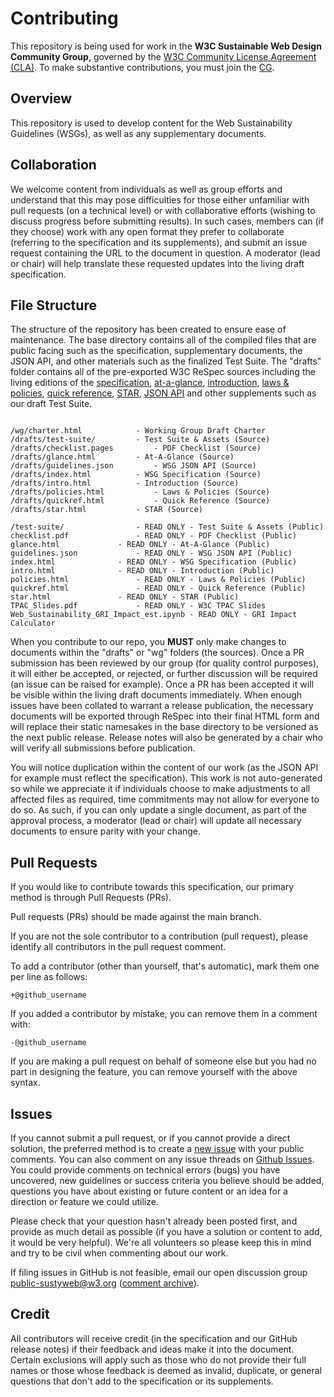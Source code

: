 # Contributing

This repository is being used for work in the **W3C Sustainable Web Design Community Group**, governed by the [W3C Community License
Agreement (CLA)](http://www.w3.org/community/about/agreements/cla/). To make substantive contributions,
you must join the [CG](https://www.w3.org/community/sustyweb/).

## Overview

This repository is used to develop content for the Web Sustainability Guidelines (WSGs), as well as any supplementary documents.

## Collaboration

We welcome content from individuals as well as group efforts and understand that this may pose difficulties for those either unfamiliar with pull requests (on a technical level) or with collaborative efforts (wishing to discuss progress before submitting results). In such cases, members can (if they choose) work with any open format they prefer to collaborate (referring to the specification and its supplements), and submit an issue request containing the URL to the document in question. A moderator (lead or chair) will help translate these requested updates into the living draft specification.

## File Structure

The structure of the repository has been created to ensure ease of maintenance. The base directory contains all of the compiled files that are public facing such as the specification, supplementary documents, the JSON API, and other materials such as the finalized Test Suite. The "drafts" folder contains all of the pre-exported W3C ReSpec sources including the living editions of the [specification](https://w3c.github.io/sustyweb/drafts/), [at-a-glance](https://w3c.github.io/sustyweb/drafts/glance.html), [introduction](https://w3c.github.io/sustyweb/drafts/intro.html), [laws & policies](https://w3c.github.io/sustyweb/drafts/policies.html), [quick reference](https://w3c.github.io/sustyweb/drafts/quickref.html), [STAR](https://w3c.github.io/sustyweb/drafts/star.html), [JSON API](https://w3c.github.io/sustyweb/drafts/guidelines.json) and other supplements such as our draft Test Suite.

```

/wg/charter.html			- Working Group Draft Charter
/drafts/test-suite/			- Test Suite & Assets (Source)
/drafts/checklist.pages			- PDF Checklist (Source)
/drafts/glance.html			- At-A-Glance (Source)
/drafts/guidelines.json			- WSG JSON API (Source)
/drafts/index.html			- WSG Specification (Source)
/drafts/intro.html			- Introduction (Source)
/drafts/policies.html			- Laws & Policies (Source)
/drafts/quickref.html			- Quick Reference (Source)
/drafts/star.html			- STAR (Source)

/test-suite/				- READ ONLY - Test Suite & Assets (Public)
checklist.pdf				- READ ONLY - PDF Checklist (Public)
glance.html				- READ ONLY - At-A-Glance (Public)
guidelines.json				- READ ONLY - WSG JSON API (Public)
index.html				- READ ONLY - WSG Specification (Public)
intro.html				- READ ONLY - Introduction (Public)
policies.html				- READ ONLY - Laws & Policies (Public)
quickref.html				- READ ONLY - Quick Reference (Public)
star.html				- READ ONLY - STAR (Public)
TPAC_Slides.pdf				- READ ONLY - W3C TPAC Slides
Web_Sustainability_GRI_Impact_est.ipynb	- READ ONLY - GRI Impact Calculator
```

When you contribute to our repo, you **MUST** only make changes to documents within the "drafts" or "wg" folders (the sources). Once a PR submission has been reviewed by our group (for quality control purposes), it will either be accepted, or rejected, or further discussion will be required (an issue can be raised for example). Once a PR has been accepted it will be visible within the living draft documents immediately. When enough issues have been collated to warrant a release publication, the necessary documents will be exported through ReSpec into their final HTML form and will replace their static namesakes in the base directory to be versioned as the next public release. Release notes will also be generated by a chair who will verify all submissions before publication.

You will notice duplication within the content of our work (as the JSON API for example must reflect the specification). This work is not auto-generated so while we appreciate it if individuals choose to make adjustments to all affected files as required, time commitments may not allow for everyone to do so. As such, if you can only update a single document, as part of the approval process, a moderator (lead or chair) will update all necessary documents to ensure parity with your change.

## Pull Requests

If you would like to contribute towards this specification, our primary method is through Pull Requests (PRs).

Pull requests (PRs) should be made against the main branch.

If you are not the sole contributor to a contribution (pull request), please identify all contributors in the pull request comment.

To add a contributor (other than yourself, that's automatic), mark them one per line as follows:

```
+@github_username
```

If you added a contributor by mistake, you can remove them in a comment with:

```
-@github_username
```

If you are making a pull request on behalf of someone else but you had no part in designing the feature, you can remove yourself with the above syntax.

## Issues

If you cannot submit a pull request, or if you cannot provide a direct solution, the preferred method is to create a [new issue](https://github.com/w3c/sustyweb/issues/new) with your public comments. You can also comment on any issue threads on [Github Issues](https://github.com/w3c/sustyweb/issues/). You could provide comments on technical errors (bugs) you have uncovered, new guidelines or success criteria you believe should be added, questions you have about existing or future content or an idea for a direction or feature we could utilize.

Please check that your question hasn't already been posted first, and provide as much detail as possible (if you have a solution or content to add, it would be very helpful). We're all volunteers so please keep this in mind and try to be civil when commenting about our work.

If filing issues in GitHub is not feasible, email our open discussion group [public-sustyweb@w3.org](public-sustyweb@w3.org) ([comment archive](https://lists.w3.org/Archives/Public/public-sustyweb/)).

## Credit

All contributors will receive credit (in the specification and our GitHub release notes) if their feedback and ideas make it into the document. Certain exclusions will apply such as those who do not provide their full names or those whose feedback is deemed as invalid, duplicate, or general questions that don't add to the specification or its supplements.
